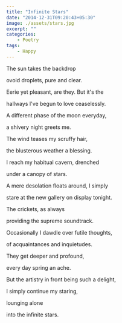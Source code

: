 ```yaml
---
title: "Infinite Stars"
date: "2014-12-31T09:20:43+05:30"
image: ./assets/stars.jpg
excerpt: ""
categories:
    - Poetry
tags:
    - Happy
---
```


The sun takes the backdrop

ovoid droplets, pure and clear.

Eerie yet pleasant, are they. But it's the

hallways I've begun to love ceaselessly.

A different phase of the moon everyday,

a shivery night greets me.

The wind teases my scruffy hair,

the blusterous weather a blessing.

I reach my habitual cavern, drenched

under a canopy of stars.

A mere desolation floats around, I simply

stare at the new gallery on display tonight.

The crickets, as always

providing the supreme soundtrack.

Occasionally I dawdle over futile thoughts,

of acquaintances and inquietudes.

They get deeper and profound,

every day spring an ache.

But the artistry in front being such a delight,

I simply continue my staring,

lounging alone

into the infinite stars.
